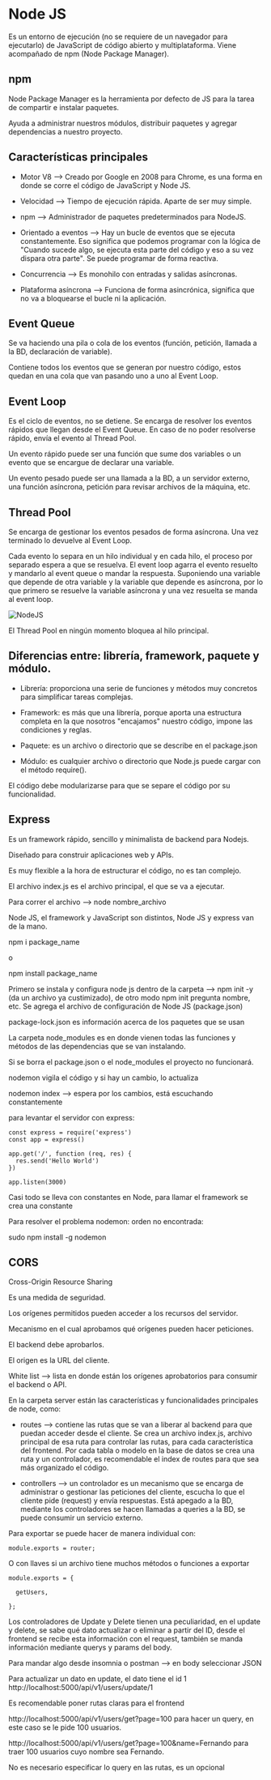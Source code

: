 # Node JS 

Es un entorno de ejecución (no se requiere de un navegador para ejecutarlo) de JavaScript de código abierto y multiplataforma. Viene acompañado de npm (Node Package Manager).

## npm

Node Package Manager es la herramienta por defecto de JS para la tarea de compartir e instalar paquetes.

Ayuda a administrar nuestros módulos, distribuir paquetes y agregar dependencias a nuestro proyecto.

## Características principales

* Motor V8 --> Creado por Google en 2008 para Chrome, es una forma en donde se corre el código de JavaScript y Node JS.

* Velocidad --> Tiempo de ejecución rápida. Aparte de ser muy simple.

* npm --> Administrador de paquetes predeterminados para NodeJS.

* Orientado a eventos --> Hay un bucle de eventos que se ejecuta constantemente. Eso significa que podemos programar con la lógica de "Cuando sucede algo, se ejecuta esta parte del código y eso a su vez dispara otra parte". Se puede programar de forma reactiva.

* Concurrencia --> Es monohilo con entradas y salidas asíncronas.

* Plataforma asíncrona --> Funciona de forma asincrónica, significa que no va a bloquearse el bucle ni la aplicación.

## Event Queue

Se va haciendo una pila o cola de los eventos (función, petición, llamada a la BD, declaración de variable).

Contiene todos los eventos que se generan por nuestro código, estos quedan en una cola que van pasando uno a uno al Event Loop.

## Event Loop

Es el ciclo de eventos, no se detiene. Se encarga de resolver los eventos rápidos que llegan desde el Event Queue. En caso de no poder resolverse rápido, envía el evento al Thread Pool.

Un evento rápido puede ser una función que sume dos variables o un evento que se encargue de declarar una variable.

Un evento pesado puede ser una llamada a la BD, a un servidor externo, una función asíncrona, petición para revisar archivos de la máquina, etc.

## Thread Pool

Se encarga de gestionar los eventos pesados de forma asíncrona. Una vez terminado lo devuelve al Event Loop.

Cada evento lo separa en un hilo individual y en cada hilo, el proceso por separado espera a que se resuelva. El event loop agarra el evento resuelto y mandarlo al event queue o mandar la respuesta. Suponiendo una variable que depende de otra variable y la variable que depende es asíncrona, por lo que primero se resuelve la variable asíncrona y una vez resuelta se manda al event loop.

![NodeJS](https://github.com/IsauraRs/Skills_for_Women_in_Tech/blob/main/Introduccion_a_Backend/images/Node.png)

El Thread Pool en ningún momento bloquea al hilo principal.

## Diferencias entre: librería, framework, paquete y módulo.

* Librería: proporciona una serie de funciones y métodos muy concretos para simplificar tareas complejas.

* Framework: es más que una librería, porque aporta una estructura completa en la que nosotros "encajamos" nuestro código, impone las condiciones y reglas.

* Paquete: es un archivo o directorio que se describe en el package.json

* Módulo: es cualquier archivo o directorio que Node.js puede cargar con el método require().

El código debe modularizarse para que se separe el código por su funcionalidad.

## Express

Es un framework rápido, sencillo y minimalista de backend para Nodejs.

Diseñado para construir aplicaciones web y APIs.

Es muy flexible a la hora de estructurar el código, no es tan complejo.

El archivo index.js es el archivo principal, el que se va a ejecutar. 

Para correr el archivo --> node nombre_archivo

Node JS, el framework y JavaScript son distintos, Node JS y express van de la mano.

npm i package_name

o

npm install package_name

Primero se instala y configura node js dentro de la carpeta --> npm init -y (da un archivo ya custimizado), de otro modo npm init pregunta nombre, etc. Se agrega el archivo de configuración de Node JS (package.json)

package-lock.json es información acerca de los paquetes que se usan

La carpeta node_modules es en donde vienen todas las funciones y métodos de las dependencias que se van instalando.

Si se borra el package.json o el node_modules el proyecto no funcionará.

nodemon vigila el código y si hay un cambio, lo actualiza

nodemon index --> espera por los cambios, está escuchando constantemente

para levantar el servidor con express: 

``` JS
const express = require('express')
const app = express()

app.get('/', function (req, res) {
  res.send('Hello World')
})

app.listen(3000)
```

Casi todo se lleva con constantes en Node, para llamar el framework se crea una constante

Para resolver el problema nodemon: orden no encontrada:

sudo npm install -g nodemon

## CORS

Cross-Origin Resource Sharing

Es una medida de seguridad.

Los orígenes permitidos pueden acceder a los recursos del servidor.

Mecanismo en el cual aprobamos qué orígenes pueden hacer peticiones.

El backend debe aprobarlos.

El origen es la URL del cliente.

White list --> lista en donde están los orígenes aprobatorios para consumir el backend o API.

En la carpeta server están las características y funcionalidades principales de node, como:

  * routes --> contiene las rutas que se van a liberar al backend para que puedan acceder desde el cliente. Se crea un archivo index.js, archivo principal de esa ruta para controlar las rutas, para cada característica del frontend. Por cada tabla o modelo en la base de datos se crea una ruta y un controlador, es recomendable el index de routes para que sea más organizado el código. 

  * controllers --> un controlador es un mecanismo que se encarga de administrar o gestionar las peticiones del cliente, escucha lo que el cliente pide (request) y envía respuestas. Está apegado a la BD, mediante los controladores se hacen llamadas a queries a la BD, se puede consumir un servicio externo.

Para exportar se puede hacer de manera individual con:

``` JS
module.exports = router;
```

O con llaves si un archivo tiene muchos métodos o funciones a exportar 

``` JS
module.exports = {

  getUsers,

};
```
Los controladores de Update y Delete tienen una peculiaridad, en el update y delete, se sabe qué dato actualizar o eliminar a partir del ID, desde el frontend se recibe esta información con el request, también se manda información mediante querys y params del body.

Para mandar algo desde insomnia o postman --> en body seleccionar JSON 

Para actualizar un dato en update, el dato tiene el id 1
http://localhost:5000/api/v1/users/update/1

Es recomendable poner rutas claras para el frontend

http://localhost:5000/api/v1/users/get?page=100 para hacer un query, en este caso se le pide 100 usuarios.

http://localhost:5000/api/v1/users/get?page=100&name=Fernando para traer 100 usuarios cuyo nombre sea Fernando.

No es necesario especificar lo query en las rutas, es un opcional